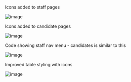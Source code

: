 
Icons added to staff pages

![image](https://github.com/user-attachments/assets/61d0af84-3f8c-44b2-b065-e404e8dbe7f5)


Icons added to candidate pages

![image](https://github.com/user-attachments/assets/059fac7d-8a2a-4111-b8d6-20a9edf2d9a4)


Code showing staff nav menu - candidates is similar to this

![image](https://github.com/user-attachments/assets/11c48e60-14e8-4acc-820a-234b1fddc0e5)


Improved table styling with icons

![image](https://github.com/user-attachments/assets/85b98458-142d-4083-bcc6-97f66ca709b5)

